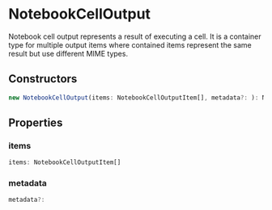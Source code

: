 # NotebookCellOutput

Notebook cell output represents a result of executing a cell. It is a container type for multiple output items where contained items represent the same result but use different MIME types.

## Constructors

```typescript
new NotebookCellOutput(items: NotebookCellOutputItem[], metadata?: ): NotebookCellOutput
```

## Properties

### items

```typescript
items: NotebookCellOutputItem[]
```

### metadata

```typescript
metadata?:
```

[NotebookCellOutputItem]: NotebookCellOutputItem.md
